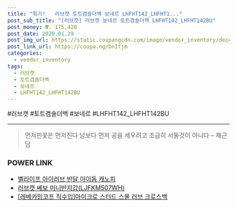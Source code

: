 ```yaml
--- 
title: "특가!   러브캣 토트겸숄더백 보네르 LHFHT142_LHFHT1..." 
post_sub_title: "[러브캣] 러브캣 보네르 토트겸숄더백 LHFHT142_LHFHT142BU" 
post_money: ₩. 175,420 
post_date: 2020.01.29 
post_img_url: https://static.coupangcdn.com/image/vendor_inventory/dec4/f93c941a645c4da57aa9d37c3807704d61cc2dd1558ba86cb762441d146b.jpg 
post_link_url: https://coupa.ng/bnIfjm 
categories: 
  - vendor_inventory 
tags: 
  - 러브캣 
  - 토트겸숄더백 
  - 보네르 
  - LHFHT142_LHFHT142BU 
--- 
```

  #러브캣 #토트겸숄더백 #보네르 #LHFHT142_LHFHT142BU 
<hr> 

> 먼저핀꽃은 먼저진다  남보다 먼저 공을 세우려고 조급히 서둘것이 아니다 – 채근담 


### POWER LINK

* <a href="https://blog.naver.com/sakai111/221777172516" target="_blank">벨라이프 아이러브 반달 아이돔 캐노피</a>
* <a href="https://blog.naver.com/sakai111/221785129390" target="_blank">러브캣 쎄보 미니반지갑(LJFKM507WH)</a>
* <a href="https://blog.naver.com/sakai111/221784303293" target="_blank">[레베카밍코프 직수입]마이크로 스터드 스몰 러브 크로스백</a>
